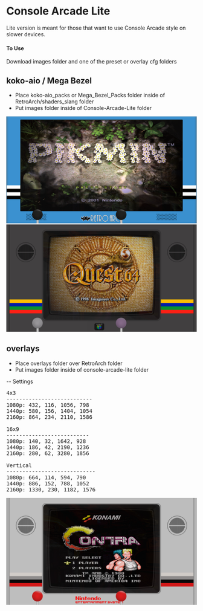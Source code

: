 # Console Arcade Lite

Lite version is meant for those that want to use Console Arcade style on slower devices.

#### To Use
Download images folder and one of the preset or overlay cfg folders


## koko-aio / Mega Bezel

- Place koko-aio_packs or Mega_Bezel_Packs folder inside of RetroArch/shaders_slang folder  
- Put images folder inside of Console-Arcade-Lite folder

![koko-aio](demo/koko-aio.png)
![Mega Bezel](demo/mega-bezel.png)

## overlays

- Place overlays folder over RetroArch folder  
- Put images folder inside of console-arcade-lite folder

 -- Settings

<pre>
4x3
---------------------------
1080p: 432, 116, 1056, 798
1440p: 580, 156, 1404, 1054
2160p: 864, 234, 2110, 1586

16x9
--------------------------
1080p: 140, 32, 1642, 928
1440p: 186, 42, 2190, 1236
2160p: 280, 62, 3280, 1856

Vertical
----------------------------
1080p: 664, 114, 594, 790
1440p: 886, 152, 788, 1052
2160p: 1330, 230, 1182, 1576
</pre>

![overlays](demo/overlay.png)

